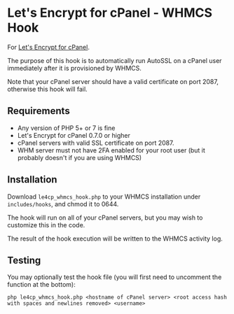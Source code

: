 # Let's Encrypt for cPanel - WHMCS Hook

For [Let's Encrypt for cPanel](https://letsencrypt-for-cpanel.com).

The purpose of this hook is to automatically run AutoSSL on a cPanel user immediately after it is provisioned by WHMCS.

Note that your cPanel server should have a valid certificate on port 2087, otherwise this hook will fail.

## Requirements
* Any version of PHP 5+ or 7 is fine
* Let's Encrypt for cPanel 0.7.0 or higher
* cPanel servers with valid SSL certificate on port 2087.
* WHM server must not have 2FA enabled for your root user (but it probably doesn't if you are using WHMCS)

## Installation
Download `le4cp_whmcs_hook.php` to your WHMCS installation under `includes/hooks`, and chmod it to 0644.

The hook will run on all of your cPanel servers, but you may wish to customize this in the code.

The result of the hook execution will be written to the WHMCS activity log.

## Testing
You may optionally test the hook file (you will first need to uncomment the function at the bottom):

```
php le4cp_whmcs_hook.php <hostname of cPanel server> <root access hash with spaces and newlines removed> <username>
```
